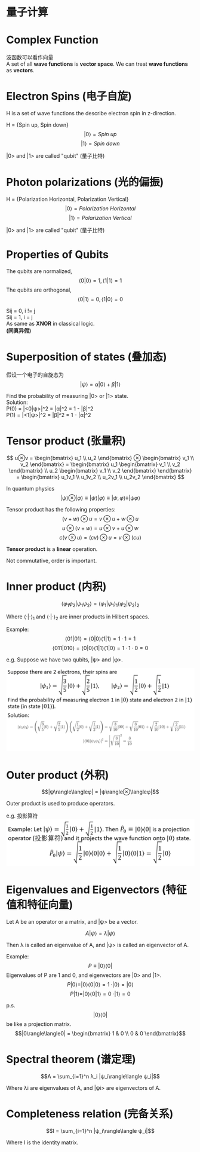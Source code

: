 # 量子计算

# Complex Function

波函数可以看作向量  
A set of all **wave functions** is **vector space**. We can treat **wave functions** as **vectors**.

# Electron Spins (电子自旋)

H is a set of wave functions the describe electron spin in z-direction.

H = {Spin up, Spin down}  
$$|0\rangle = Spin\ up$$
$$|1\rangle = Spin\ down$$

|0> and |1> are called "qubit" (量子比特)

# Photon polarizations (光的偏振)

H = {Polarization Horizontal, Polarization Vertical}  
$$|0\rangle = Polarization\ Horizontal$$
$$|1\rangle = Polarization\ Vertical$$

|0> and |1> are called "qubit" (量子比特)

# Properties of Qubits

The qubits are normalized,
$$\langle0|0\rangle = 1, \langle1|1\rangle = 1$$
The qubits are orthogonal,
$$\langle0|1\rangle = 0, \langle1|0\rangle = 0$$

Sij = 0, i != j  
Sij = 1, i = j  
As same as **XNOR** in classical logic.  
**(同真异假)**

# Superposition of states (叠加态)

假设一个电子的自旋态为  
$$|ψ\rangle = α|0\rangle + β|1\rangle$$

Find the probability of measuring |0> or |1> state.  
Solution:  
P(0) = |<0|ψ>|^2 = |α|^2 = 1 - |β|^2  
P(1) = |<1|ψ>|^2 = |β|^2 = 1 - |α|^2  

# Tensor product (张量积)

$$ u⊗v = \begin{bmatrix} u_1 \\ u_2 \end{bmatrix} ⊗ \begin{bmatrix} v_1 \\ v_2 \end{bmatrix} = \begin{bmatrix} u_1 \begin{bmatrix} v_1 \\ v_2 \end{bmatrix} \\ u_2 \begin{bmatrix} v_1 \\ v_2 \end{bmatrix} \end{bmatrix} = \begin{bmatrix} u_1v_1 \\ u_1v_2 \\ u_2v_1 \\ u_2v_2 \end{bmatrix} $$

In quantum physics
$$
|ψ\rangle ⊗ |φ\rangle \equiv |ψ\rangle|φ\rangle \equiv |ψ, φ\rangle \equiv |ψφ\rangle
$$

Tensor product has the following properties:
$$(v+w)⊗u = v⊗u + w⊗u$$
$$u⊗(v+w) = u⊗v + u⊗w$$
$$c(v⊗u) = (cv)⊗u = v⊗(cu)$$

**Tensor product** is a **linear** operation.

Not commutative, order is important.

# Inner product (内积)

$$\langle φ_1φ_2|ψ_1ψ_2\rangle = \langle φ_1|ψ_1\rangle_1\langle φ_2|ψ_2\rangle_2$$

Where $\langle · | · \rangle_1$ and $\langle · | · \rangle_2$ are inner products in Hilbert spaces.

Example:
$$\langle 01|01\rangle = \langle 0|0\rangle\langle 1|1\rangle = 1 · 1 = 1$$
$$\langle 011|010\rangle = \langle 0|0\rangle\langle 1|1\rangle\langle 1|0\rangle = 1 · 1 · 0 = 0$$

e.g.
Suppose we have two qubits, |ψ> and |φ>.

![example](2023-02-20_21-13-05.png)

# Outer product (外积)

$$|ψ\rangle\langleφ| = |ψ\rangle⊗\langleφ|$$

Outer product is used to produce operators.

e.g. 投影算符
![example](2023-02-20_21-21-54.png)

# Eigenvalues and Eigenvectors (特征值和特征向量)

Let A be an operator or a matrix, and |ψ> be a vector.

$$A|ψ\rangle = λ|ψ\rangle$$

Then λ is called an eigenvalue of A, and |ψ> is called an eigenvector of A.

Example:
$$P \equiv |0\rangle\langle0|$$
Eigenvalues of P are 1 and 0, and eigenvectors are |0> and |1>.
$$P|0\rangle = |0\rangle\langle0|0\rangle = 1\ ·|0\rangle = |0\rangle$$
$$P|1\rangle = |0\rangle\langle0|1\rangle = 0\ ·|1\rangle = 0$$

p.s. $$|0\rangle\langle0|$$ be like a projection matrix.
$$|0\rangle\langle0| = \begin{bmatrix} 1 & 0 \\ 0 & 0 \end{bmatrix}$$

# Spectral theorem (谱定理)

$$A = \sum_{i=1}^n λ_i |ψ_i\rangle\langle ψ_i|$$

Where λi are eigenvalues of A, and |ψi> are eigenvectors of A.

# Completeness relation (完备关系)

$$I = \sum_{i=1}^n |ψ_i\rangle\langle ψ_i|$$

Where I is the identity matrix.
